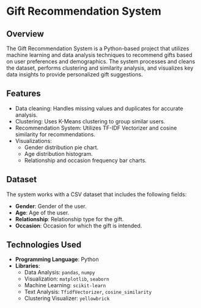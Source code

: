 # Gift Recommendation System

## Overview
The Gift Recommendation System is a Python-based project that utilizes machine learning and data analysis techniques to recommend gifts based on user preferences and demographics. The system processes and cleans the dataset, performs clustering and similarity analysis, and visualizes key data insights to provide personalized gift suggestions.

## Features
- Data cleaning: Handles missing values and duplicates for accurate analysis.
- Clustering: Uses K-Means clustering to group similar users.
- Recommendation System: Utilizes TF-IDF Vectorizer and cosine similarity for recommendations.
- Visualizations:
  - Gender distribution pie chart.
  - Age distribution histogram.
  - Relationship and occasion frequency bar charts.

## Dataset
The system works with a CSV dataset that includes the following fields:
- **Gender**: Gender of the user.
- **Age**: Age of the user.
- **Relationship**: Relationship type for the gift.
- **Occasion**: Occasion for which the gift is intended.

## Technologies Used
- **Programming Language**: Python
- **Libraries**:
  - Data Analysis: `pandas`, `numpy`
  - Visualization: `matplotlib`, `seaborn`
  - Machine Learning: `scikit-learn`
  - Text Analysis: `TfidfVectorizer`, `cosine_similarity`
  - Clustering Visualizer: `yellowbrick`

